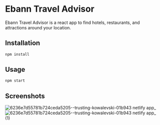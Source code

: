 # Ebann Travel Advisor

Ebann Travel Advisor is a react app to find hotels, restaurants, and attractions around your location.

## Installation

```bash
npm install
```

## Usage

```python
npm start
```
## Screenshots

![6236e7d55781b724ceda5205--trusting-kowalevski-01b943 netlify app_](https://user-images.githubusercontent.com/45830178/159155181-40e9a422-3d3d-45a8-99e9-6850709d60a5.png)
![6236e7d55781b724ceda5205--trusting-kowalevski-01b943 netlify app_ (1)](https://user-images.githubusercontent.com/45830178/159155185-dd8c9aa9-9a98-4d00-bc97-7407d4befb0c.png)

